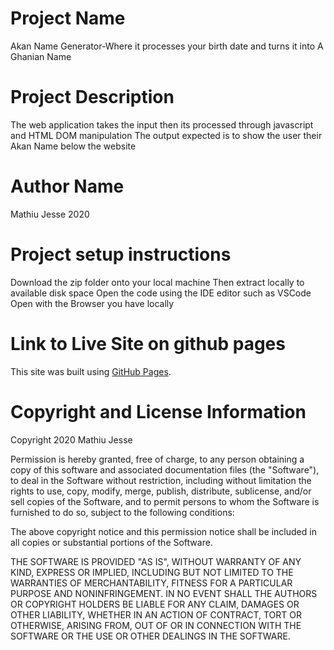 # Project Name
Akan Name Generator-Where it processes your birth date and turns it into A Ghanian Name 
# Project Description
The web application takes the input then its processed through javascript and HTML DOM manipulation
The output expected is to show the user their Akan Name below the website 
# Author Name
Mathiu Jesse  2020
# Project setup instructions
Download the zip folder onto your local machine
Then extract locally to available disk space
Open the code using the IDE editor such as VSCode
Open with the Browser you have locally
# Link to Live Site on github pages
This site was built using [GitHub Pages](https://gr3atjes.github.io/week2/).
# Copyright and License Information
Copyright 2020 Mathiu Jesse

Permission is hereby granted, free of charge, to any person obtaining a copy of this software and associated documentation files (the "Software"), to deal in the Software without restriction, including without limitation the rights to use, copy, modify, merge, publish, distribute, sublicense, and/or sell copies of the Software, and to permit persons to whom the Software is furnished to do so, subject to the following conditions:

The above copyright notice and this permission notice shall be included in all copies or substantial portions of the Software.

THE SOFTWARE IS PROVIDED "AS IS", WITHOUT WARRANTY OF ANY KIND, EXPRESS OR IMPLIED, INCLUDING BUT NOT LIMITED TO THE WARRANTIES OF MERCHANTABILITY, FITNESS FOR A PARTICULAR PURPOSE AND NONINFRINGEMENT. IN NO EVENT SHALL THE AUTHORS OR COPYRIGHT HOLDERS BE LIABLE FOR ANY CLAIM, DAMAGES OR OTHER LIABILITY, WHETHER IN AN ACTION OF CONTRACT, TORT OR OTHERWISE, ARISING FROM, OUT OF OR IN CONNECTION WITH THE SOFTWARE OR THE USE OR OTHER DEALINGS IN THE SOFTWARE.
